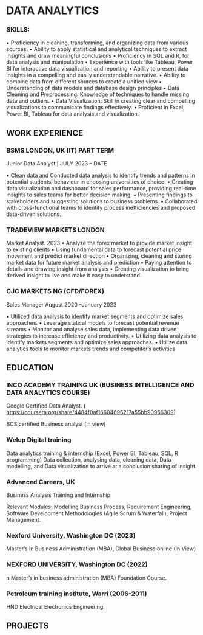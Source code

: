 # DATA ANALYTICS
### SKILLS: 
•	Proficiency in cleaning, transforming, and organizing data from various sources.
•	Ability to apply statistical and analytical techniques to extract insights and draw meaningful conclusions
•	Proficiency in SQL and R, for data analysis and manipulation
•	Experience with tools like Tableau, Power BI for interactive data visualization and reporting
•	Ability to present data insights in a compelling and easily understandable narrative.
•	Ability to combine data from different sources to create a unified view
•	Understanding of data models and database design principles
•	Data Cleaning and Preprocessing: Knowledge of techniques to handle missing data and outliers.
•	Data Visualization: Skill in creating clear and compelling visualizations to communicate findings effectively.
•	Proficient in Excel, Power BI, Tableau for data analysis and visualization. 


## WORK EXPERIENCE
### BSMS LONDON, UK (IT) PART TERM
Junior Data Analyst | JULY 2023 – DATE

•	Clean data and Conducted data analysis to identify trends and patterns in potential students’ behaviour in choosing universities of choice. 
•	Creating data visualization and dashboard for sales performance, providing real-time insights to sales teams     for better decision making. 
•	Presenting findings to stakeholders and suggesting solutions to business problems. 
•	Collaborated with cross-functional teams to identify process inefficiencies and proposed data-driven solutions.
### TRADEVIEW MARKETS LONDON
Market Analyst. 2023
•	Analyze the forex market to provide market insight to existing clients 
•	Using fundamental data to forecast potential price movement and predict market direction 
•	Organizing, cleaning and storing market data for future  market analysis and prediction 
•	Paying attention to details and drawing insight from analysis 
•	Creating visualization to bring derived insight to live and make it easy to understand. 

### CJC MARKETS NG (CFD/FOREX)
   Sales Manager      August 2020 –January 2023

•	 Utilized data analysis to identify market segments and optimize sales approaches.
•	 Leverage statical models to forecast potential revenue streams 
•	 Monitor and analyse sales data, implementing data driven strategies to increase efficiency and productivity. 
•	 Utilizing data analysis to identify markets segments and optimize sales approaches.
•	 Utilize data analytics tools to monitor markets trends and competitor’s activities


## EDUCATION 
### INCO ACADEMY TRAINING UK (BUSINESS INTELLIGENCE AND DATA ANALYTICS  COURSE) 
Google Certified Data Analyst. ( https://coursera.org/share/4484f0af16604696217a55bb90966309)


BCS certified Business analyst (in view) 

### Welup Digital training
Data analytics training & internship 
(Excel, Power BI, Tableau, SQL, R programming) Data collection, analysing data, cleaning data, Data modelling, and Data visualization to arrive at a conclusion sharing of insight.

### Advanced Careers, UK
Business Analysis Training and Internship

Relevant Modules: Modelling Business Process, Requirement Engineering, Software Development Methodologies (Agile Scrum & Waterfall), Project Management.

### Nexford University, Washington DC (2023)

Master’s In Business Administration (MBA), Global Business online (In View)

### NEXFORD UNIVERSITY, Washington DC (2022)
n Master’s in business administration (MBA) Foundation Course.

### Petroleum training institute, Warri (2006-2011)
HND Electrical Electronics Engineering.


## PROJECTS
